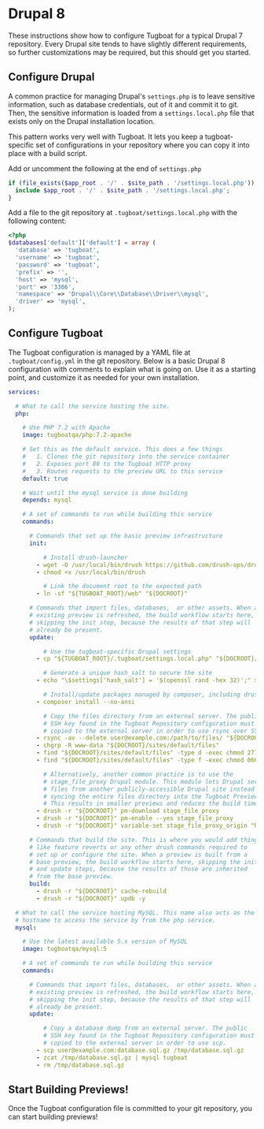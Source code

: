 # Drupal 8

These instructions show how to configure Tugboat for a typical Drupal 7
repository. Every Drupal site tends to have slightly different requirements, so
further customizations may be required, but this should get you started.

## Configure Drupal

A common practice for managing Drupal's `settings.php` is to leave sensitive
information, such as database credentials, out of it and commit it to git. Then,
the sensitive information is loaded from a `settings.local.php` file that exists
only on the Drupal installation location.

This pattern works very well with Tugboat. It lets you keep a tugboat-specific
set of configurations in your repository where you can copy it into place with a
build script.

Add or uncomment the following at the end of `settings.php`

```php
if (file_exists($app_root . '/' . $site_path . '/settings.local.php')) {
  include $app_root . '/' . $site_path . '/settings.local.php';
}
```

Add a file to the git repository at `.tugboat/settings.local.php` with the
following content:

```php
<?php
$databases['default']['default'] = array (
  'database' => 'tugboat',
  'username' => 'tugboat',
  'password' => 'tugboat',
  'prefix' => '',
  'host' => 'mysql',
  'port' => '3306',
  'namespace' => 'Drupal\\Core\\Database\\Driver\\mysql',
  'driver' => 'mysql',
);
```

## Configure Tugboat

The Tugboat configuration is managed by a YAML file at `.tugboat/config.yml` in
the git repository. Below is a basic Drupal 8 configuration with comments to
explain what is going on. Use it as a starting point, and customize it as needed
for your own installation.

```yaml
services:

  # What to call the service hosting the site.
  php:

    # Use PHP 7.2 with Apache
    image: tugboatqa/php:7.2-apache

    # Set this as the default service. This does a few things
    #   1. Clones the git repository into the service container
    #   2. Exposes port 80 to the Tugboat HTTP proxy
    #   3. Routes requests to the preview URL to this service
    default: true

    # Wait until the mysql service is done building
    depends: mysql

    # A set of commands to run while building this service
    commands:

      # Commands that set up the basic preview infrastructure
      init:

          # Install drush-launcher
        - wget -O /usr/local/bin/drush https://github.com/drush-ops/drush-launcher/releases/download/0.6.0/drush.phar
        - chmod +x /usr/local/bin/drush

    	  # Link the document root to the expected path
    	- ln -sf "${TUGBOAT_ROOT}/web" "${DOCROOT}"

      # Commands that import files, databases,  or other assets. When an
      # existing preview is refreshed, the build workflow starts here,
      # skipping the init step, because the results of that step will
      # already be present.
      update:

    	  # Use the tugboat-specific Drupal settings
    	- cp "${TUGBOAT_ROOT}/.tugboat/settings.local.php" "${DOCROOT}/sites/default/"

          # Generate a unique hash_salt to secure the site
    	- echo "\$settings['hash_salt'] = '$(openssl rand -hex 32)';" >> "${DOCROOT}/sites/default/settings.local.php"

          # Install/update packages managed by composer, including drush
        - composer install --no-ansi

          # Copy the files directory from an external server. The public
          # SSH key found in the Tugboat Repository configuration must be
          # copied to the external server in order to use rsync over SSH.
        - rsync -av --delete user@example.com:/path/to/files/ "${DOCROOT}/sites/default/files/"
        - chgrp -R www-data "${DOCROOT}/sites/default/files"
        - find "${DOCROOT}/sites/default/files" -type d -exec chmod 2775 {} \;
        - find "${DOCROOT}/sites/default/files" -type f -exec chmod 0664 {} \;

          # Alternatively, another common practice is to use the
          # stage_file_proxy Drupal module. This module lets Drupal serve
          # files from another publicly-accessible Drupal site instead of
          # syncing the entire files directory into the Tugboat Preview.
          # This results in smaller previews and reduces the build time.
        - drush -r "${DOCROOT}" pm-download stage_file_proxy
        - drush -r "${DOCROOT}" pm-enable --yes stage_file_proxy
        - drush -r "${DOCROOT}" variable-set stage_file_proxy_origin "http://www.example.com"

      # Commands that build the site. This is where you would add things
      # like feature reverts or any other drush commands required to
      # set up or configure the site. When a preview is built from a
      # base preview, the build workflow starts here, skipping the init
      # and update steps, because the results of those are inherited
      # from the base preview.
      build:
        - drush -r "${DOCROOT}" cache-rebuild
        - drush -r "${DOCROOT}" updb -y

  # What to call the service hosting MySQL. This name also acts as the
  # hostname to access the service by from the php service.
  mysql:

    # Use the latest available 5.x version of MySQL
    image: tugboatqa/mysql:5

    # A set of commands to run while building this service
    commands:

      # Commands that import files, databases,  or other assets. When an
      # existing preview is refreshed, the build workflow starts here,
      # skipping the init step, because the results of that step will
      # already be present.
      update:

          # Copy a database dump from an external server. The public
          # SSH key found in the Tugboat Repository configuration must be
          # copied to the external server in order to use scp.
        - scp user@example.com:database.sql.gz /tmp/database.sql.gz
        - zcat /tmp/database.sql.gz | mysql tugboat
        - rm /tmp/database.sql.gz
```

## Start Building Previews!

Once the Tugboat configuration file is committed to your git repository, you can
start building previews!
